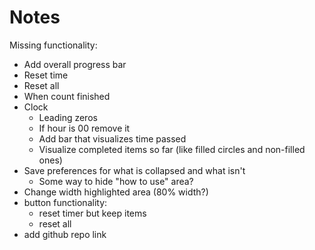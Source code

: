 # Notes

Missing functionality:
- Add overall progress bar
- Reset time
- Reset all
- When count finished
- Clock
  - Leading zeros
  - If hour is 00 remove it
  - Add bar that visualizes time passed
  - Visualize completed items so far (like filled circles and non-filled ones)
- Save preferences for what is collapsed and what isn't
  - Some way to hide "how to use" area?
- Change width highlighted area (80% width?)
- button functionality:
  - reset timer but keep items
  - reset all
- add github repo link